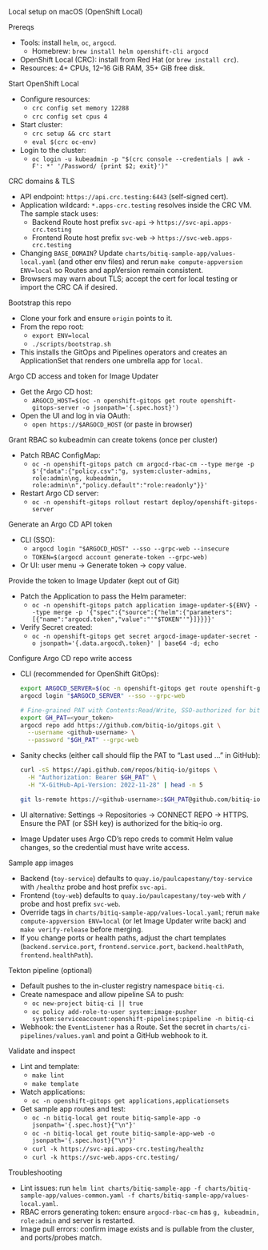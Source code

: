 Local setup on macOS (OpenShift Local)

Prereqs
- Tools: install `helm`, `oc`, `argocd`.
  - Homebrew: `brew install helm openshift-cli argocd`
- OpenShift Local (CRC): install from Red Hat (or `brew install crc`).
- Resources: 4+ CPUs, 12–16 GiB RAM, 35+ GiB free disk.

Start OpenShift Local
- Configure resources:
  - `crc config set memory 12288`
  - `crc config set cpus 4`
- Start cluster:
  - `crc setup && crc start`
  - `eval $(crc oc-env)`
- Login to the cluster:
  - `oc login -u kubeadmin -p "$(crc console --credentials | awk -F': *' '/Password/ {print $2; exit}')"`

CRC domains & TLS
- API endpoint: `https://api.crc.testing:6443` (self-signed cert).
- Application wildcard: `*.apps-crc.testing` resolves inside the CRC VM. The sample stack uses:
  - Backend Route host prefix `svc-api` → `https://svc-api.apps-crc.testing`
  - Frontend Route host prefix `svc-web` → `https://svc-web.apps-crc.testing`
- Changing `BASE_DOMAIN`? Update `charts/bitiq-sample-app/values-local.yaml` (and other env files) and rerun `make compute-appversion ENV=local` so Routes and appVersion remain consistent.
- Browsers may warn about TLS; accept the cert for local testing or import the CRC CA if desired.

Bootstrap this repo
- Clone your fork and ensure `origin` points to it.
- From the repo root:
  - `export ENV=local`
  - `./scripts/bootstrap.sh`
- This installs the GitOps and Pipelines operators and creates an ApplicationSet that renders one umbrella app for `local`.

Argo CD access and token for Image Updater
- Get the Argo CD host:
  - `ARGOCD_HOST=$(oc -n openshift-gitops get route openshift-gitops-server -o jsonpath='{.spec.host}')`
- Open the UI and log in via OAuth:
  - `open https://$ARGOCD_HOST` (or paste in browser)

Grant RBAC so kubeadmin can create tokens (once per cluster)
- Patch RBAC ConfigMap:
  - `oc -n openshift-gitops patch cm argocd-rbac-cm --type merge -p $'{"data":{"policy.csv":"g, system:cluster-admins, role:admin\ng, kubeadmin, role:admin\n","policy.default":"role:readonly"}}'`
- Restart Argo CD server:
  - `oc -n openshift-gitops rollout restart deploy/openshift-gitops-server`

Generate an Argo CD API token
- CLI (SSO):
  - `argocd login "$ARGOCD_HOST" --sso --grpc-web --insecure`
  - `TOKEN=$(argocd account generate-token --grpc-web)`
- Or UI: user menu → Generate token → copy value.

Provide the token to Image Updater (kept out of Git)
- Patch the Application to pass the Helm parameter:
  - `oc -n openshift-gitops patch application image-updater-${ENV} --type merge -p '{"spec":{"source":{"helm":{"parameters":[{"name":"argocd.token","value":"'"$TOKEN"'"}]}}}}'`
- Verify Secret created:
  - `oc -n openshift-gitops get secret argocd-image-updater-secret -o jsonpath='{.data.argocd\.token}' | base64 -d; echo`

Configure Argo CD repo write access
- CLI (recommended for OpenShift GitOps):

  ```bash
  export ARGOCD_SERVER=$(oc -n openshift-gitops get route openshift-gitops-server -o jsonpath='{.spec.host}')
  argocd login "$ARGOCD_SERVER" --sso --grpc-web

  # Fine-grained PAT with Contents:Read/Write, SSO-authorized for bitiq-io org
  export GH_PAT=<your_token>
  argocd repo add https://github.com/bitiq-io/gitops.git \
    --username <github-username> \
    --password "$GH_PAT" --grpc-web
  ```

- Sanity checks (either call should flip the PAT to “Last used …” in GitHub):

  ```bash
  curl -sS https://api.github.com/repos/bitiq-io/gitops \
    -H "Authorization: Bearer $GH_PAT" \
    -H "X-GitHub-Api-Version: 2022-11-28" | head -n 5

  git ls-remote https://<github-username>:$GH_PAT@github.com/bitiq-io/gitops.git | head
  ```

- UI alternative: Settings → Repositories → CONNECT REPO → HTTPS. Ensure the PAT (or SSH key) is authorized for the bitiq-io org.
- Image Updater uses Argo CD’s repo creds to commit Helm value changes, so the credential must have write access.

Sample app images
- Backend (`toy-service`) defaults to `quay.io/paulcapestany/toy-service` with `/healthz` probe and host prefix `svc-api`.
- Frontend (`toy-web`) defaults to `quay.io/paulcapestany/toy-web` with `/` probe and host prefix `svc-web`.
- Override tags in `charts/bitiq-sample-app/values-local.yaml`; rerun `make compute-appversion ENV=local` (or let Image Updater write back) and `make verify-release` before merging.
- If you change ports or health paths, adjust the chart templates (`backend.service.port`, `frontend.service.port`, `backend.healthPath`, `frontend.healthPath`).

Tekton pipeline (optional)
- Default pushes to the in-cluster registry namespace `bitiq-ci`.
- Create namespace and allow pipeline SA to push:
  - `oc new-project bitiq-ci || true`
  - `oc policy add-role-to-user system:image-pusher system:serviceaccount:openshift-pipelines:pipeline -n bitiq-ci`
- Webhook: the `EventListener` has a Route. Set the secret in `charts/ci-pipelines/values.yaml` and point a GitHub webhook to it.

Validate and inspect
- Lint and template:
  - `make lint`
  - `make template`
- Watch applications:
  - `oc -n openshift-gitops get applications,applicationsets`
- Get sample app routes and test:
  - `oc -n bitiq-local get route bitiq-sample-app -o jsonpath='{.spec.host}{"\n"}'`
  - `oc -n bitiq-local get route bitiq-sample-app-web -o jsonpath='{.spec.host}{"\n"}'`
  - `curl -k https://svc-api.apps-crc.testing/healthz`
  - `curl -k https://svc-web.apps-crc.testing/`

Troubleshooting
- Lint issues: run `helm lint charts/bitiq-sample-app -f charts/bitiq-sample-app/values-common.yaml -f charts/bitiq-sample-app/values-local.yaml`.
- RBAC errors generating token: ensure `argocd-rbac-cm` has `g, kubeadmin, role:admin` and server is restarted.
- Image pull errors: confirm image exists and is pullable from the cluster, and ports/probes match.
